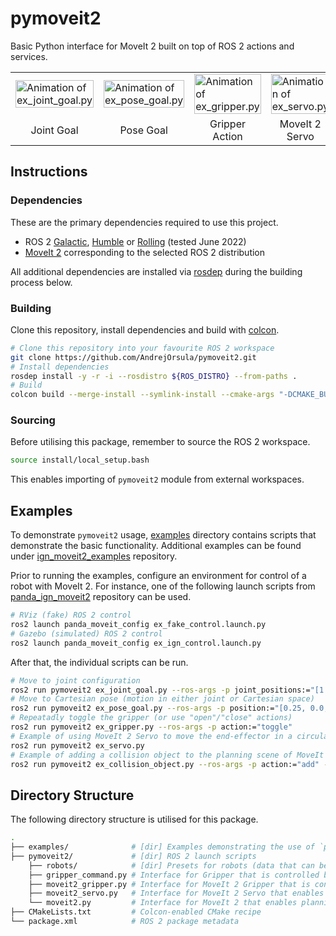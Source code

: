 # pymoveit2

Basic Python interface for MoveIt 2 built on top of ROS 2 actions and services.

<div align="center" class="tg-wrap">
<table>
<tbody>
  <tr>
    <td width="25%"><img width="100%" src="https://user-images.githubusercontent.com/22929099/147369355-5f1b33ef-2e18-4042-9ea3-cd85b1a78fa0.gif" alt="Animation of ex_joint_goal.py"/></td>
    <td width="25%"><img width="100%" src="https://user-images.githubusercontent.com/22929099/147369356-b8ad2f4c-1996-47ac-9bfb-7fccd243fd56.gif" alt="Animation of ex_pose_goal.py"/></td>
    <td width="25%"><img width="100%" src="https://user-images.githubusercontent.com/22929099/147369354-640831e2-4661-4f3d-8fc2-3e97d7766e1a.gif" alt="Animation of ex_gripper.py"/></td>
    <td width="25%"><img width="100%" src="https://user-images.githubusercontent.com/22929099/147374152-50128188-ab73-4d55-a537-b641325ce9c6.gif" alt="Animation of ex_servo.py"/></td>
  </tr>
  <tr>
    <td width="25%"><div align="center">Joint Goal</div></td>
    <td width="25%"><div align="center">Pose Goal</div></td>
    <td width="25%"><div align="center">Gripper Action</div></td>
    <td width="25%"><div align="center">MoveIt 2 Servo</div></td>
  </tr>
</tbody>
</table>
</div>

## Instructions

### Dependencies

These are the primary dependencies required to use this project.

- ROS 2 [Galactic](https://docs.ros.org/en/galactic/Installation.html), [Humble](https://docs.ros.org/en/humble/Installation.html) or [Rolling](https://docs.ros.org/en/rolling/Installation.html) (tested June 2022)
- [MoveIt 2](https://moveit.ros.org/install-moveit2/binary) corresponding to the selected ROS 2 distribution

All additional dependencies are installed via [rosdep](https://wiki.ros.org/rosdep) during the building process below.

### Building

Clone this repository, install dependencies and build with [colcon](https://colcon.readthedocs.io).

```bash
# Clone this repository into your favourite ROS 2 workspace
git clone https://github.com/AndrejOrsula/pymoveit2.git
# Install dependencies
rosdep install -y -r -i --rosdistro ${ROS_DISTRO} --from-paths .
# Build
colcon build --merge-install --symlink-install --cmake-args "-DCMAKE_BUILD_TYPE=Release"
```

### Sourcing

Before utilising this package, remember to source the ROS 2 workspace.

```bash
source install/local_setup.bash
```

This enables importing of `pymoveit2` module from external workspaces.

## Examples

To demonstrate `pymoveit2` usage, [examples](./examples) directory contains scripts that demonstrate the basic functionality. Additional examples can be found under [ign_moveit2_examples](https://github.com/AndrejOrsula/ign_moveit2_examples) repository.

Prior to running the examples, configure an environment for control of a robot with MoveIt 2. For instance, one of the following launch scripts from [panda_ign_moveit2](https://github.com/AndrejOrsula/panda_ign_moveit2) repository can be used.

```bash
# RViz (fake) ROS 2 control
ros2 launch panda_moveit_config ex_fake_control.launch.py
# Gazebo (simulated) ROS 2 control
ros2 launch panda_moveit_config ex_ign_control.launch.py
```

After that, the individual scripts can be run.

```bash
# Move to joint configuration
ros2 run pymoveit2 ex_joint_goal.py --ros-args -p joint_positions:="[1.57, -1.57, 0.0, -1.57, 0.0, 1.57, 0.7854]"
# Move to Cartesian pose (motion in either joint or Cartesian space)
ros2 run pymoveit2 ex_pose_goal.py --ros-args -p position:="[0.25, 0.0, 1.0]" -p quat_xyzw:="[0.0, 0.0, 0.0, 1.0]" -p cartesian:=False
# Repeatadly toggle the gripper (or use "open"/"close" actions)
ros2 run pymoveit2 ex_gripper.py --ros-args -p action:="toggle"
# Example of using MoveIt 2 Servo to move the end-effector in a circular motion
ros2 run pymoveit2 ex_servo.py
# Example of adding a collision object to the planning scene of MoveIt 2
ros2 run pymoveit2 ex_collision_object.py --ros-args -p action:="add" -p position:="[0.5, 0.0, 0.5]" -p quat_xyzw:="[0.0, 0.0, -0.707, 0.707]"
```

## Directory Structure

The following directory structure is utilised for this package.

```bash
.
├── examples/              # [dir] Examples demonstrating the use of `pymoveit2`
├── pymoveit2/             # [dir] ROS 2 launch scripts
    ├── robots/            # [dir] Presets for robots (data that can be extracted from URDF/SRDF)
    ├── gripper_command.py # Interface for Gripper that is controlled by GripperCommand
    ├── moveit2_gripper.py # Interface for MoveIt 2 Gripper that is controlled by JointTrajectoryController
    ├── moveit2_servo.py   # Interface for MoveIt 2 Servo that enables real-time control in Cartesian Space
    └── moveit2.py         # Interface for MoveIt 2 that enables planning and execution of trajectories
├── CMakeLists.txt         # Colcon-enabled CMake recipe
└── package.xml            # ROS 2 package metadata
```
